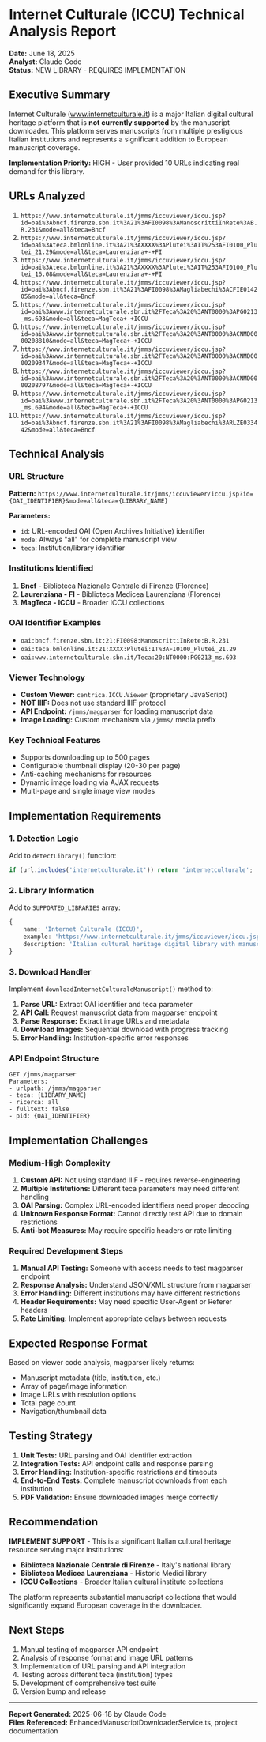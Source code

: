 # Internet Culturale (ICCU) Technical Analysis Report

**Date:** June 18, 2025  
**Analyst:** Claude Code  
**Status:** NEW LIBRARY - REQUIRES IMPLEMENTATION  

## Executive Summary

Internet Culturale (www.internetculturale.it) is a major Italian digital cultural heritage platform that is **not currently supported** by the manuscript downloader. This platform serves manuscripts from multiple prestigious Italian institutions and represents a significant addition to European manuscript coverage.

**Implementation Priority:** HIGH - User provided 10 URLs indicating real demand for this library.

## URLs Analyzed

1. `https://www.internetculturale.it/jmms/iccuviewer/iccu.jsp?id=oai%3Abncf.firenze.sbn.it%3A21%3AFI0098%3AManoscrittiInRete%3AB.R.231&mode=all&teca=Bncf`
2. `https://www.internetculturale.it/jmms/iccuviewer/iccu.jsp?id=oai%3Ateca.bmlonline.it%3A21%3AXXXX%3APlutei%3AIT%253AFI0100_Plutei_21.29&mode=all&teca=Laurenziana+-+FI`
3. `https://www.internetculturale.it/jmms/iccuviewer/iccu.jsp?id=oai%3Ateca.bmlonline.it%3A21%3AXXXX%3APlutei%3AIT%253AFI0100_Plutei_16.08&mode=all&teca=Laurenziana+-+FI`
4. `https://www.internetculturale.it/jmms/iccuviewer/iccu.jsp?id=oai%3Abncf.firenze.sbn.it%3A21%3AFI0098%3AMagliabechi%3ACFIE014205&mode=all&teca=Bncf`
5. `https://www.internetculturale.it/jmms/iccuviewer/iccu.jsp?id=oai%3Awww.internetculturale.sbn.it%2FTeca%3A20%3ANT0000%3APG0213_ms.693&mode=all&teca=MagTeca+-+ICCU`
6. `https://www.internetculturale.it/jmms/iccuviewer/iccu.jsp?id=oai%3Awww.internetculturale.sbn.it%2FTeca%3A20%3ANT0000%3ACNMD0000208810&mode=all&teca=MagTeca+-+ICCU`
7. `https://www.internetculturale.it/jmms/iccuviewer/iccu.jsp?id=oai%3Awww.internetculturale.sbn.it%2FTeca%3A20%3ANT0000%3ACNMD0000209347&mode=all&teca=MagTeca+-+ICCU`
8. `https://www.internetculturale.it/jmms/iccuviewer/iccu.jsp?id=oai%3Awww.internetculturale.sbn.it%2FTeca%3A20%3ANT0000%3ACNMD0000208797&mode=all&teca=MagTeca+-+ICCU`
9. `https://www.internetculturale.it/jmms/iccuviewer/iccu.jsp?id=oai%3Awww.internetculturale.sbn.it%2FTeca%3A20%3ANT0000%3APG0213_ms.694&mode=all&teca=MagTeca+-+ICCU`
10. `https://www.internetculturale.it/jmms/iccuviewer/iccu.jsp?id=oai%3Abncf.firenze.sbn.it%3A21%3AFI0098%3AMagliabechi%3ARLZE033442&mode=all&teca=Bncf`

## Technical Analysis

### URL Structure
**Pattern:** `https://www.internetculturale.it/jmms/iccuviewer/iccu.jsp?id={OAI_IDENTIFIER}&mode=all&teca={LIBRARY_NAME}`

**Parameters:**
- `id`: URL-encoded OAI (Open Archives Initiative) identifier
- `mode`: Always "all" for complete manuscript view
- `teca`: Institution/library identifier

### Institutions Identified
1. **Bncf** - Biblioteca Nazionale Centrale di Firenze (Florence)
2. **Laurenziana - FI** - Biblioteca Medicea Laurenziana (Florence) 
3. **MagTeca - ICCU** - Broader ICCU collections

### OAI Identifier Examples
- `oai:bncf.firenze.sbn.it:21:FI0098:ManoscrittiInRete:B.R.231`
- `oai:teca.bmlonline.it:21:XXXX:Plutei:IT%3AFI0100_Plutei_21.29`
- `oai:www.internetculturale.sbn.it/Teca:20:NT0000:PG0213_ms.693`

### Viewer Technology
- **Custom Viewer:** `centrica.ICCU.Viewer` (proprietary JavaScript)
- **NOT IIIF:** Does not use standard IIIF protocol
- **API Endpoint:** `/jmms/magparser` for loading manuscript data
- **Image Loading:** Custom mechanism via `/jmms/` media prefix

### Key Technical Features
- Supports downloading up to 500 pages
- Configurable thumbnail display (20-30 per page)
- Anti-caching mechanisms for resources
- Dynamic image loading via AJAX requests
- Multi-page and single image view modes

## Implementation Requirements

### 1. Detection Logic
Add to `detectLibrary()` function:
```typescript
if (url.includes('internetculturale.it')) return 'internetculturale';
```

### 2. Library Information
Add to `SUPPORTED_LIBRARIES` array:
```typescript
{
    name: 'Internet Culturale (ICCU)',
    example: 'https://www.internetculturale.it/jmms/iccuviewer/iccu.jsp?id=oai%3Abncf.firenze.sbn.it%3A21%3AFI0098%3AManoscrittiInRete%3AB.R.231&mode=all&teca=Bncf',
    description: 'Italian cultural heritage digital library with manuscripts from multiple institutions (BNCF, Laurenziana, ICCU)',
}
```

### 3. Download Handler
Implement `downloadInternetCulturaleManuscript()` method to:

1. **Parse URL:** Extract OAI identifier and teca parameter
2. **API Call:** Request manuscript data from magparser endpoint
3. **Parse Response:** Extract image URLs and metadata
4. **Download Images:** Sequential download with progress tracking
5. **Error Handling:** Institution-specific error responses

### API Endpoint Structure
```
GET /jmms/magparser
Parameters:
- urlpath: /jmms/magparser
- teca: {LIBRARY_NAME}
- ricerca: all
- fulltext: false
- pid: {OAI_IDENTIFIER}
```

## Implementation Challenges

### Medium-High Complexity
1. **Custom API:** Not using standard IIIF - requires reverse-engineering
2. **Multiple Institutions:** Different teca parameters may need different handling
3. **OAI Parsing:** Complex URL-encoded identifiers need proper decoding
4. **Unknown Response Format:** Cannot directly test API due to domain restrictions
5. **Anti-bot Measures:** May require specific headers or rate limiting

### Required Development Steps
1. **Manual API Testing:** Someone with access needs to test magparser endpoint
2. **Response Analysis:** Understand JSON/XML structure from magparser
3. **Error Handling:** Different institutions may have different restrictions
4. **Header Requirements:** May need specific User-Agent or Referer headers
5. **Rate Limiting:** Implement appropriate delays between requests

## Expected Response Format
Based on viewer code analysis, magparser likely returns:
- Manuscript metadata (title, institution, etc.)
- Array of page/image information
- Image URLs with resolution options
- Total page count
- Navigation/thumbnail data

## Testing Strategy
1. **Unit Tests:** URL parsing and OAI identifier extraction
2. **Integration Tests:** API endpoint calls and response parsing
3. **Error Handling:** Institution-specific restrictions and timeouts
4. **End-to-End Tests:** Complete manuscript downloads from each institution
5. **PDF Validation:** Ensure downloaded images merge correctly

## Recommendation

**IMPLEMENT SUPPORT** - This is a significant Italian cultural heritage resource serving major institutions:
- **Biblioteca Nazionale Centrale di Firenze** - Italy's national library
- **Biblioteca Medicea Laurenziana** - Historic Medici library
- **ICCU Collections** - Broader Italian cultural institute collections

The platform represents substantial manuscript collections that would significantly expand European coverage in the downloader.

## Next Steps
1. Manual testing of magparser API endpoint
2. Analysis of response format and image URL patterns
3. Implementation of URL parsing and API integration
4. Testing across different teca (institution) types
5. Development of comprehensive test suite
6. Version bump and release

---
**Report Generated:** 2025-06-18 by Claude Code  
**Files Referenced:** EnhancedManuscriptDownloaderService.ts, project documentation